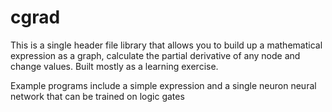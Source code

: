 # cgrad
This is a single header file library that allows you to build up a mathematical expression as a graph,
calculate the partial derivative of any node and change values. Built mostly as a learning exercise.

Example programs include a simple expression and a single neuron neural network that can be trained on logic
gates
